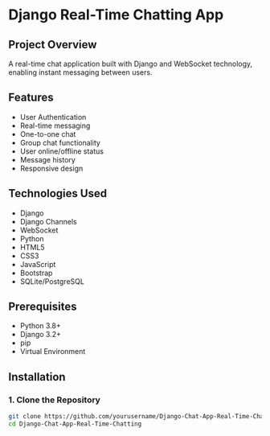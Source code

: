 # Django Real-Time Chatting App

## Project Overview
A real-time chat application built with Django and WebSocket technology, enabling instant messaging between users.

## Features
- User Authentication
- Real-time messaging
- One-to-one chat
- Group chat functionality
- User online/offline status
- Message history
- Responsive design

## Technologies Used
- Django
- Django Channels
- WebSocket
- Python
- HTML5
- CSS3
- JavaScript
- Bootstrap
- SQLite/PostgreSQL

## Prerequisites
- Python 3.8+
- Django 3.2+
- pip
- Virtual Environment

## Installation

### 1. Clone the Repository
```bash
git clone https://github.com/yourusername/Django-Chat-App-Real-Time-Chatting.git
cd Django-Chat-App-Real-Time-Chatting
